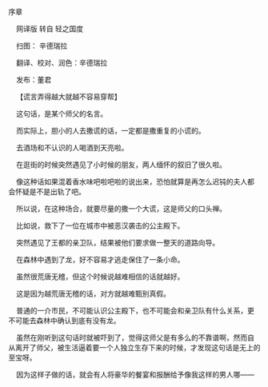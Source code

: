 序章


    网译版 转自 轻之国度

    扫图： 辛德瑞拉

    翻译、校对、润色：辛德瑞拉

    发布：董君

    【谎言弄得越大就越不容易穿帮】

    这句话，是某个师父的名言。

    而实际上，胆小的人去撒谎的话，一定都是撒重复的小谎的。

    去酒场和不认识的人喝酒到天亮啦。

    在逛街的时候突然遇见了小时候的朋友，两人缅怀的叙旧了很久啦。

    像这种话如果混着香水味吧啦吧啦的说出来，恐怕就算是再怎么迟钝的夫人都会怀疑是不是出轨了吧。

    所以说，在这种场合，就要尽量的撒一个大谎，这是师父的口头禅。

    比如说，救下了一位在城市中被恶汉袭击的公主殿下。

    突然遇见了王都的亲卫队，结果被他们要求做一整天的道路向导。

    在森林中遇到了龙，好不容易才逃走保住了一条小命。

    虽然很荒唐无稽，但这个时候说越难相信的话就越好。

    这是因为越荒唐无稽的话，对方就越难甄别真假。

    普通的一介市民，不可能认识公主殿下，也不可能会和亲卫队有什么关系，更不可能去森林中确认到底有没有龙。

    虽然在刚听到这句话时就被吓到了，觉得这师父是有多么的不靠谱啊，然而自从离开了师父，被生活逼着要一个人独立生存下来的时候，才发现这句话是无上的至宝呀。

    因为这样子做的话，就会有人将豪华的餐宴和报酬给予像我这样的男人哪——

